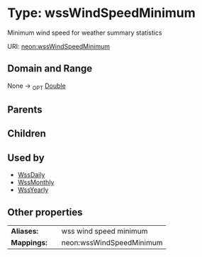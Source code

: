 
# Type: wssWindSpeedMinimum


Minimum wind speed for weather summary statistics

URI: [neon:wssWindSpeedMinimum](https://data.neonscience.org/wssWindSpeedMinimum)


## Domain and Range

None ->  <sub>OPT</sub> [Double](types/Double.md)

## Parents


## Children


## Used by

 * [WssDaily](WssDaily.md)
 * [WssMonthly](WssMonthly.md)
 * [WssYearly](WssYearly.md)

## Other properties

|  |  |  |
| --- | --- | --- |
| **Aliases:** | | wss wind speed minimum |
| **Mappings:** | | neon:wssWindSpeedMinimum |

